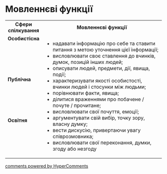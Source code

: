 <div id="hypercomments_widget" class="js-hypercomments-widget invisible"></div>

# Мовленнєві функції

<table>
  <tr>
    <td width="15%" align="center"><b>Сфери спілкування</b></td>
    <td width="85%" align="center"><b>Мовленнєві функції</b></td>
  </tr>
  <tr>
    <td width="15%" style="vertical-align:top !important;">
<b>Особистісна</b></td>
    <td width="85%" style="vertical-align:top !important;" rowspan="3">
<ul type="disc">
<li>надавати інформацію про себе та ставити питання з метою уточнення цієї інформації;</li>
<li>висловлювати своє ставлення до вчинків, думок, позицій інших людей;</li>
<li>описувати людей, предмети, дії, явища, події;</li>
<li>характеризувати якості особистості, вчинки людей і стосунки між людьми;</li>
<li>порівнювати факти, явища;</li>
<li>ділитися враженнями про побачене / почуте / прочитане;</li>
<li>висловлювати свої почуття, емоції;</li>
<li>аргументувати свій вибір, точку зору, власну думку;</li>
<li>вести дискусію, привертаючи увагу співрозмовника;</li>
<li>висловлювати свої переконання, думки, згоду або незгоду</li>
</ul>
</td>
  </tr>
<tr>
    <td width="15%" style="vertical-align:top !important;">
<b>Публічна</b></td>
</tr>
<tr>
    <td width="15%" style="vertical-align:top !important;">
<b>Освітня</b></td>
</tr>
</table>

<div class="js-hypercomments-container">
    <a href="http://hypercomments.com" class="hc-link" title="comments widget">comments powered by HyperComments</a>
</div>
